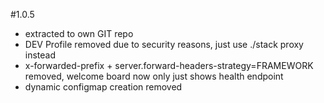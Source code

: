 #1.0.5
- extracted to own GIT repo
- DEV Profile removed due to security reasons, just use ./stack proxy instead
- x-forwarded-prefix + server.forward-headers-strategy=FRAMEWORK removed, welcome board now only just shows health endpoint
- dynamic configmap creation removed